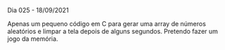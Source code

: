 Dia 025 - 18/09/2021

Apenas um pequeno código em C para gerar uma array de números aleatórios e limpar a tela depois de alguns segundos. Pretendo fazer um jogo da memória.